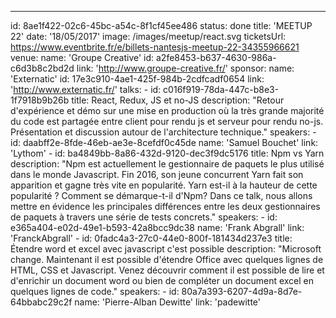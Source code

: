 ---

id: 8ae1f422-02c6-45bc-a54c-8f1cf45ee486
status: done
title: 'MEETUP 22'
date: '18/05/2017'
image: /images/meetup/react.svg
ticketsUrl: https://www.eventbrite.fr/e/billets-nantesjs-meetup-22-34355966621
venue:
name: 'Groupe Creative'
id: a2fe8453-b637-4630-986a-c6d3b8c2bd2d
link: 'http://www.groupe-creative.fr/'
sponsor:
name: 'Externatic'
id: 17e3c910-4ae1-425f-984b-2cdfcadf0654
link: 'http://www.externatic.fr/'
talks: -
id: c016f919-78da-447c-b8e3-1f7918b9b26b
title: React, Redux, JS et no-JS
description: "Retour d'expérience et démo sur une mise en production où la très grande majorité du code est partagée entre client pour rendu js et serveur pour rendu no-js. Présentation et discussion autour de l'architecture technique."
speakers: -
id: daabff2e-8fde-46eb-ae3e-8cefdf0c45de
name: 'Samuel Bouchet'
link: 'Lythom' -
id: ba4849bb-8a86-432d-9120-dec3f9dc5176
title: Npm vs Yarn
description: "Npm est actuellement le gestionnaire de paquets le plus utilisé dans le monde Javascript. Fin 2016, son jeune concurrent Yarn fait son apparition et gagne très vite en popularité. Yarn est-il à la hauteur de cette popularité ? Comment se démarque-t-il d'Npm? Dans ce talk, nous allons mettre en évidence les principales différences entre les deux gestionnaires de paquets à travers une série de tests concrets."
speakers: -
id: e365a404-e02d-49e1-b593-42a8bcc9dc38
name: 'Frank Abgrall'
link: 'FranckAbgrall' -
id: 0fadc4a3-27c0-44e0-800f-181434d237e3
title: Étendre word et excel avec javascript c'est possible
description: "Microsoft change. Maintenant il est possible d'étendre Office avec quelques lignes de HTML, CSS et Javascript. Venez découvrir comment il est possible de lire et d'enrichir un document word ou bien de compléter un document excel en quelques lignes de code."
speakers: -
id: 80a7a393-6207-4d9a-8d7e-64bbabc29c2f
name: 'Pierre-Alban Dewitte'
link: 'padewitte'
